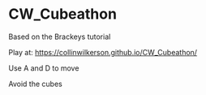 # CW_Cubeathon
 Based on the Brackeys tutorial

 Play at: https://collinwilkerson.github.io/CW_Cubeathon/

Use A and D to move

Avoid the cubes
